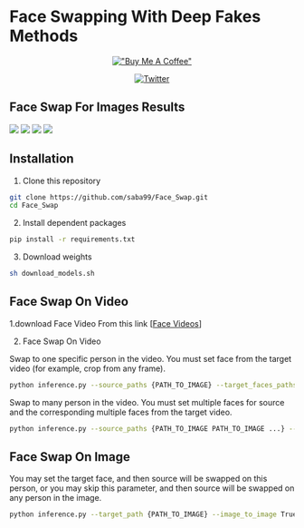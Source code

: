 # Face Swapping With Deep Fakes Methods

<div align="center">

[!["Buy Me A Coffee"](https://www.buymeacoffee.com/assets/img/custom_images/orange_img.png)](https://www.buymeacoffee.com/sabahesaraY)

[![Twitter](https://img.shields.io/twitter/follow/sabahesaraki?style=social)](https://twitter.com/saba_hesaraki)

</div>

## Face Swap For Images Results
<div>
<img src="https://github.com/saba99/Face_Swap/assets/33378412/80d1507e-be8e-4f5d-be6d-acb7caca8447">
<img src="https://github.com/saba99/Face_Swap/assets/33378412/b69da8d8-48e4-45f9-ba99-b4c33b04de12">
<img src="https://github.com/saba99/Face_Swap/assets/33378412/ac846aae-4686-4461-9a56-4df0ddbf2ba5">
<img src="https://github.com/saba99/Face_Swap/assets/33378412/f9309cc9-f746-48b7-bbac-8d85658d1081">
 
</div>


## Installation
  
1. Clone this repository
  ```bash
  git clone https://github.com/saba99/Face_Swap.git
  cd Face_Swap

  ```
2. Install dependent packages
  ```bash
  pip install -r requirements.txt
  ```
  
3. Download weights
  ```bash
  sh download_models.sh
  ```
## Face Swap On Video

  1.download Face Video From this link [[Face Videos](https://www.pexels.com/search/videos/face/)] 
 

  2. Face Swap On Video
  
  Swap to one specific person in the video. You must set face from the target video (for example, crop from any frame).
  ```bash
  python inference.py --source_paths {PATH_TO_IMAGE} --target_faces_paths {PATH_TO_IMAGE} --target_video {PATH_TO_VIDEO}
  ```
  Swap to many person in the video. You must set multiple faces for source and the corresponding multiple faces from the target video.
  ```bash
  python inference.py --source_paths {PATH_TO_IMAGE PATH_TO_IMAGE ...} --target_faces_paths {PATH_TO_IMAGE PATH_TO_IMAGE ...} --target_video {PATH_TO_VIDEO}
  ```
 ## Face Swap On Image
  
  You may set the target face, and then source will be swapped on this person, or you may skip this parameter, and then source will be swapped on any person in the image.
  ```bash
  python inference.py --target_path {PATH_TO_IMAGE} --image_to_image True
  ```
